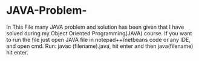 # JAVA-Problem-
In This File many JAVA problem and solution has been given that I have solved during my Object Oriented Programming(JAVA) course. If you want to run the file just open JAVA file in notepad++/netbeans code or any IDE, and open cmd. Run: javac (filename).java, hit enter and then java(filename) hit enter.
